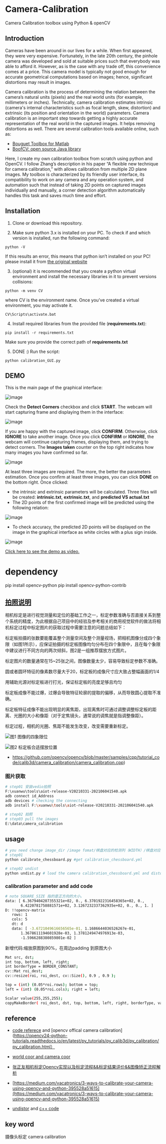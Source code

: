 # Camera-Calibration
Camera Calibration toolbox using Python &amp; openCV
## Introduction
Cameras have been around in our lives for a while. When first appeared, they were very expensive. Fortunately, in the late 20th century, the pinhole camera was developed and sold at suitable prices such that everybody was able to afford it. However, as is the case with any trade off, this convenience comes at a price. This camera model is typically not good enough for accurate geometrical computations based on images; hence, significant distortions may result in images.

Camera calibration is the process of determining the relation between the camera’s natural units (pixels) and the real world units (for example, millimeters or inches). Technically, camera calibration estimates intrinsic (camera's internal characteristics such as focal length, skew, distortion) and extrinsic (its position and orientation in the world) parameters. Camera calibration is an important step towards getting a highly accurate representation of the real world in the captured images. It helps removing distortions as well.
There are several calibration tools available online, such as:
* [Bouguet Toolbox for Matlab](http://www.vision.caltech.edu/bouguetj/calib_doc/)
* [BoofCV: open source Java library](https://boofcv.org/index.php?title=Tutorial_Camera_Calibration)

Here, I create my own calibration toolbox from scratch using python and OpenCV. I follow Zhang’s description in his paper “A flexible new technique for camera calibration,” with allows calibration from multiple 2D plane images. My toolbox is characterized by its friendly user interface, its compatibility to work on any camera and any operation system, and automation such that instead of taking 2D points on captured images individually and manually, a corner detection algorithm automatically handles this task and saves much time and effort.

## Installation
1. Clone or download this repository.

2. Make sure python 3.x is installed on your PC. To check if and which version is installed, run the following command:
```
python -V
```
If this results an error, this means that python isn’t installed on your PC! please install it from [the original website](https://www.python.org/)

3. (optional) it is recommended that you create a python virtual environment and install the necessary libraries in it to prevent versions collisions:
```
python -m venv CV
```
where CV is the environment name. Once you’ve created a virtual environment, you may activate it.
```
CV\Scripts\activate.bat
```

4. Install required libraries from the provided file (**requirements.txt**):
```
pip install -r requirements.txt
```
Make sure you provide the correct path of **requirements.txt**

5. DONE :) Run the script:
```
python calibration_GUI.py
```

## DEMO
This is the main page of the graphical interface:

![image](https://user-images.githubusercontent.com/9033365/46244812-56756600-c3ed-11e8-9b62-6c9600c025e0.png)

Check the **Detect Corners** checkbox and click **START**. The webcam will start capturing frame and displaying them in the interface:

![image](https://user-images.githubusercontent.com/9033365/46244851-021eb600-c3ee-11e8-8752-054269ff1bbe.png)

If you are happy with the captured image, click **CONFIRM**. Otherwise, click **IGNORE** to take another image. Once you click **CONFIRM** or **IGNORE**, the webcam will continue capturing frames, displaying them, and trying to detect corners. The **Images taken** counter on the top right indicates how many images you have confirmed so far.

![image](https://user-images.githubusercontent.com/9033365/46244963-79a11500-c3ef-11e8-8784-69e840e553aa.png)

At least three images are required. The more, the better the parameters estimation. Once you confirm at least three images, you can click **DONE** on the bottom right. Once clicked:
* the intrinsic and extrinsic parameters will be calculated. Three files will be created: **intrinsic.txt**, **extrinsic.txt**, and **predicted VS actual.txt**
* The 2D points of the first confirmed image will be predicted using the following relation:

![image](https://user-images.githubusercontent.com/9033365/46245137-cede2600-c3f1-11e8-96d5-6e3895f60f1f.png)

* To check accuracy, the predicted 2D points will be displayed on the image in the graphical interface as white circles with a plus sign inside.

![image](https://user-images.githubusercontent.com/9033365/46245120-a1917800-c3f1-11e8-918a-38cdfc13fa97.png)


[Click here to see the demo as video.](https://drive.google.com/file/d/16kSAB0DtYn3Hs7U9yBGAok8P0g7BMp-G/view?usp=sharing)


# dependency
pip install opencv-python
pip install opencv-python-contrib

## [拍照说明](https://blog.csdn.net/j_shui/article/details/77262947)

相机标定是进行视觉测量和定位的基础工作之一，标定参数准确与否直接关系到整个系统的精度，为此根据自己项目中的经验及参考相关的商用视觉软件的做法将相机标定过程中标定图片的获取过程中需要注意的问题总结如下：

标定板拍摄的张数要能覆盖整个测量空间及整个测量视场，把相机图像分成四个象限（如图1所示），应保证拍摄的标定板图像均匀分布在四个象限中，且在每个象限中建议进行不同方向的两次倾斜，图2是一组推荐摆放方式图片。

标定图片的数量通常在15~25张之间，图像数量太少，容易导致标定参数不准确。

圆或者圆环特征的像素数尽量大于20，标定板的成像尺寸应大致占整幅画面的1/4

用辅助光源对标定板进行打光，保证标定板的亮度足够且均匀

标定板成像不能过爆，过爆会导致特征轮廓的提取的偏移，从而导致圆心提取不准确。

标定板特征成像不能出现明显的离焦距，出现离焦时可通过调整调整标定板的距离、光圈的大小和像距（对于定焦镜头，通常说的调焦就是指调整像距）。

标定过程，相机的光圈、焦距不能发生改变，改变需要重新标定。

![图1 图像的四象限位](https://img-blog.csdn.net/20170816182848063?watermark/2/text/aHR0cDovL2Jsb2cuY3Nkbi5uZXQval9zaHVp/font/5a6L5L2T/fontsize/400/fill/I0JBQkFCMA==/dissolve/70/gravity/SouthEast)

![图2 标定板合适摆放位置](https://img-blog.csdn.net/20170816182944722?watermark/2/text/aHR0cDovL2Jsb2cuY3Nkbi5uZXQval9zaHVp/font/5a6L5L2T/fontsize/400/fill/I0JBQkFCMA==/dissolve/70/gravity/SouthEast)

- https://github.com/opencv/opencv/blob/master/samples/cpp/tutorial_code/calib3d/camera_calibration/camera_calibration.cpp)

### 图片获取

```bash
# step01 安装vedio拍照
F:\xuanwu\tools\aiot-release-V20210331-202106041540.apk
adb connect id_Address
adb devices # checking the connecting
adb install F:\xuanwu\tools\aiot-release-V20210331-202106041540.apk

# step02 拍照
# step03 pull the images
E:\data\camera_calibration
```

## usage

```bash
# you need change image_dir /image fomat/棋盘对应的检测列（WIDTH）/棋盘对应检测的行（HEIGHT）/棋盘方块对应的大小（SQUARE_SIZE， 长或宽）。
# step01 
python calibrate_chessboard.py #get calibration_chessboard.yml

# step02 undist
python undist.py # load the camera calibration_chessboard.yml and distort
```



### calibration parameter and add code

```bash
# note SQUARE_SIZE 指的是正方向的大小。
data: [ 6.3679404207355321e+02, 0., 6.3701922316458365e+02, 0.,
       6.4220781758881571e+02, 3.1267232337362935e+02, 0., 0., 1. ]
D: !!opencv-matrix
   rows: 1
   cols: 5
   dt: d
   data: [ -3.6721049616656565e-01, 1.1686644036526267e-01,
       1.3678611194601928e-03, 1.3781249474976913e-03,
       -1.5966288380859801e-02 ]
```

新增代码:缩放原图到90%，在周边padding 到原图大小

```bash
Mat src, dst;
int top, bottom, left, right;
int borderType = BORDER_CONSTANT;
cv::Mat roi_dest;
cv::resize(roi, roi_dest, cv::Size(), 0.9 , 0.9 );

top = (int) (0.05*roi.rows); bottom = top;
left = (int) (0.05*roi.cols); right = left;

Scalar value(255,255,255);
copyMakeBorder( roi_dest, dst, top, bottom, left, right, borderType, value );
```



## reference

- [code referece](E:\gitlab\cpp\test\camera_calibrateion.cpp) and [opencv offical camera calibration](https://opencv24-python-tutorials.readthedocs.io/en/latest/py_tutorials/py_calib3d/py_calibration/py_calibration.html）

- [world coor and camera coor](https://www.cnblogs.com/mikewolf2002/p/5746667.html)
- [张正友相机标定Opencv实现以及标定流程&&标定结果评价&&图像矫正流程解析](https://blog.csdn.net/dcrmg/article/details/52939318)
- [https://medium.com/vacatronics/3-ways-to-calibrate-your-camera-using-opencv-and-python-395528a51615](https://medium.com/vacatronics/3-ways-to-calibrate-your-camera-using-opencv-and-python-395528a51615)
- [undistor](https://aishack.in/tutorials/calibrating-undistorting-opencv-oh-yeah/) and [c++ code](https://github.com/Thomio-Watanabe/undistort_images/blob/master/src/main.cpp)
## key word
摄像头标定 camera calibration





#   

